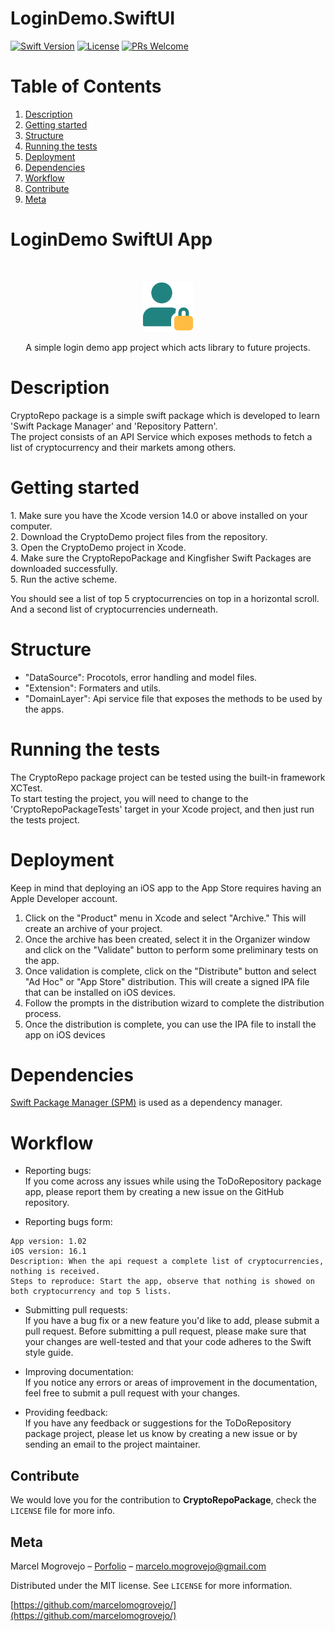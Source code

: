 # LoginDemo.SwiftUI


[![Swift Version][swift-image]][swift-url]
[![License][license-image]][license-url]
[![PRs Welcome][pr-welcome-image]][pr-welcome-url]

# Table of Contents
1. [Description](#description)
2. [Getting started](#getting-started)
3. [Structure](#structure)
4. [Running the tests](#running-the-tests)
5. [Deployment](#deployment)
6. [Dependencies](#dependencies)
7. [Workflow](#workflow)
8. [Contribute](#Contribute)
9. [Meta](#Meta)

# LoginDemo SwiftUI App

<br />
<p align="center">
  <a href="https://github.com/marcelomogrovejo/LoginDemo.SwiftUI">
    <img src="logo-logindemo-app.png" alt="Logo" width="80" height="80">
  </a>
  <p align="center">
    A simple login demo app project which acts library to future projects.
  </p>
</p>

# Description
<p>CryptoRepo package is a simple swift package which is developed to learn 'Swift Package Manager' and 'Repository Pattern'.<br>
The project consists of an API Service which exposes methods to fetch a list of cryptocurrency and their markets among others.</p>

# Getting started
<p>
1. Make sure you have the Xcode version 14.0 or above installed on your computer.<br>
2. Download the CryptoDemo project files from the repository.<br>
3. Open the CryptoDemo project in Xcode.<br>
4. Make sure the CryptoRepoPackage and Kingfisher Swift Packages are downloaded successfully.<br>
5. Run the active scheme.<br>

You should see a list of top 5 cryptocurrencies on top in a horizontal scroll.<br>
And a second list of cryptocurrencies underneath.<br>

# Structure 
* "DataSource": Procotols, error handling and model files.
* "Extension": Formaters and utils.
* "DomainLayer": Api service file that exposes the methods to be used by the apps.

# Running the tests
<p>The CryptoRepo package project can be tested using the built-in framework XCTest.<br>
To start testing the project, you will need to change to the 'CryptoRepoPackageTests' target in your Xcode project, and then just run the tests project.</p>

# Deployment
Keep in mind that deploying an iOS app to the App Store requires having an Apple Developer account.

1. Click on the "Product" menu in Xcode and select "Archive." This will create an archive of your project.
2. Once the archive has been created, select it in the Organizer window and click on the "Validate" button to perform some preliminary tests on the app.
3. Once validation is complete, click on the "Distribute" button and select "Ad Hoc" or "App Store" distribution. 
This will create a signed IPA file that can be installed on iOS devices.
4. Follow the prompts in the distribution wizard to complete the distribution process.
5. Once the distribution is complete, you can use the IPA file to install the app on iOS devices

# Dependencies
[Swift Package Manager (SPM)](https://www.swift.org/documentation/package-manager/) is used as a dependency manager. 

# Workflow

* Reporting bugs:<br> 
If you come across any issues while using the ToDoRepository package app, please report them by creating a new issue on the GitHub repository.

* Reporting bugs form: <br> 
```
App version: 1.02
iOS version: 16.1
Description: When the api request a complete list of cryptocurrencies, nothing is received.
Steps to reproduce: Start the app, observe that nothing is showed on both cryptocurrency and top 5 lists.
```

* Submitting pull requests: <br> 
If you have a bug fix or a new feature you'd like to add, please submit a pull request. Before submitting a pull request, 
please make sure that your changes are well-tested and that your code adheres to the Swift style guide.

* Improving documentation: <br> 
If you notice any errors or areas of improvement in the documentation, feel free to submit a pull request with your changes.

* Providing feedback:<br> 
If you have any feedback or suggestions for the ToDoRepository package project, please let us know by creating a new issue or by sending an email to the project maintainer.

## Contribute

We would love you for the contribution to **CryptoRepoPackage**, check the ``LICENSE`` file for more info.

## Meta

Marcel Mogrovejo – [Porfolio](https://marcelomogrovejo.gitlab.io/my-ios-portfolio/) – marcelo.mogrovejo@gmail.com

Distributed under the MIT license. See ``LICENSE`` for more information.

[https://github.com/marcelomogrovejo/](https://github.com/marcelomogrovejo/)

[swift-image]:https://img.shields.io/badge/swift-5.0-orange.svg
[swift-url]: https://swift.org/
[license-image]: https://img.shields.io/badge/License-MIT-blue.svg
[license-url]: LICENSE
[codebeat-image]: https://codebeat.co/badges/c19b47ea-2f9d-45df-8458-b2d952fe9dad
[codebeat-url]: https://codebeat.co/projects/github-com-vsouza-awesomeios-com
[pr-welcome-image]: https://img.shields.io/badge/PRs-welcome-brightgreen.svg?style=flat-square
[pr-welcome-url]: http://makeapullrequest.com
